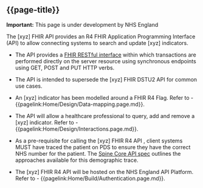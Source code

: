 ## {{page-title}}

  <div markdown="span" class="alert alert-warning" role="alert"><i class="fa fa-warning"></i><b> Important:</b> This page is under development by NHS England</div>

The [xyz] FHIR API provides an R4 FHIR Application Programming Interface (API) to allow connecting systems to search and update [xyz] indicators.

- The API provides a [FHIR RESTful interface](https://hl7.org/fhir/R4/http.html) within which transactions are performed directly on the server resource using synchronous endpoints using GET, POST and PUT HTTP verbs.

- The API is intended to supersede the [xyz] FHIR DSTU2 API for common use cases.

- An [xyz] indicator has been modelled around a FHIR R4 Flag. Refer to - {{pagelink:Home/Design/Data-mapping.page.md}}. 

- The API will allow a healthcare professional to query, add and remove a [xyz] indicator. Refer to - {{pagelink:Home/Design/Interactions.page.md}}. 

- As a pre-requisite for calling the [xyz] FHIR R4 API , client systems MUST have traced the patient on PDS to ensure they have the correct NHS number for the patient. The <a href='https://developer.nhs.uk/apis/spine-core/pds_overview.html'>Spine Core API spec</a> outlines the approaches available for this demographic trace.

- The [xyz] FHIR R4 API will be hosted on the NHS England API Platform. Refer to - {{pagelink:Home/Build/Authentication.page.md}}. 